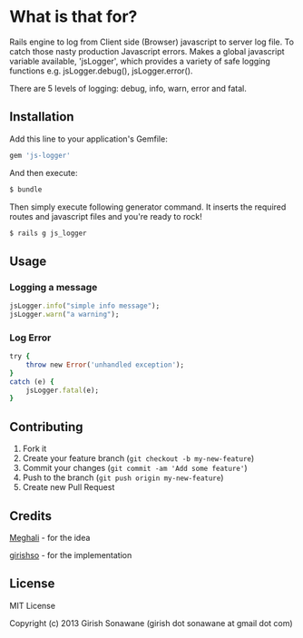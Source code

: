 # What is that for?

Rails engine to log from Client side (Browser) javascript to server log file. To catch those nasty production Javascript errors. Makes a global javascript variable available, 'jsLogger', which provides a variety of safe logging functions e.g. jsLogger.debug(), jsLogger.error().

There are 5 levels of logging: debug, info, warn, error and fatal.

## Installation

Add this line to your application's Gemfile:

```ruby
gem 'js-logger'
```
    
And then execute:

```bash
$ bundle
```

Then simply execute following generator command. It inserts the required routes and javascript files and you're ready to rock!

```bash
$ rails g js_logger
```

## Usage

### Logging a message

```ruby
jsLogger.info("simple info message");
jsLogger.warn("a warning");
```
    
### Log Error

```ruby
try {
    throw new Error('unhandled exception');
}
catch (e) {
    jsLogger.fatal(e);
}
```
    
## Contributing

1. Fork it
2. Create your feature branch (`git checkout -b my-new-feature`)
3. Commit your changes (`git commit -am 'Add some feature'`)
4. Push to the branch (`git push origin my-new-feature`)
5. Create new Pull Request

## Credits

[Meghali](https://github.com/Meghali) - for the idea

[girishso](https://github.com/girishso) - for the implementation

## License
MIT License

Copyright (c) 2013 Girish Sonawane (girish dot sonawane at gmail dot com)

